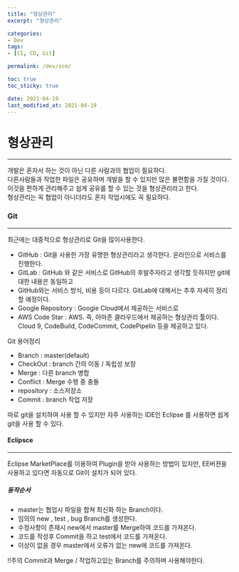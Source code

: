 ```yaml
---
title: "형상관리"
excerpt: "형상관리"

categories:
- Dev
tags:
- [CI, CD, Git]

permalink: /dev/scm/

toc: true
toc_sticky: true

date: 2021-04-19
last_modified_at: 2021-04-19
---
```


# 형상관리
---

개발은 혼자서 하는 것이 아닌 다른 사람과의 협업이 필요하다.  
다른사람들과 작업한 파일은 공유하며 개발을 할 수 있지만 많은 불편함을 가질 것이다.  
이것을 편하게 관리해주고 쉽게 공유를 할 수 있는 것을 형상관리라고 한다.  
형상관리는 꼭 협업이 아니더라도 혼자 작업시에도 꼭 필요하다.

### Git
---
최근에는 대중적으로 형상관리로 Git을 많이사용한다.  

- GitHub : Git을 사용한 가장 유명한 형상관리라고 생각한다. 온라인으로 서비스를 진행한다.
- GitLab : GitHub 와 같은 서비스로 GitHub의 후발주자라고 생각할 듯하지만 git에 대한 내용은 동일하고  
- GitHub와는 서비스 방식, 비용 등이 다르다. GitLab에 대해서는 추후 자세히 정리할 예정이다.
- Google Repository : Google Cloud에서 제공하는 서비스로
- AWS Code Star : AWS. 즉, 아마존 클라우드에서 제공하는 형상관리 툴이다.  
  Cloud 9, CodeBuild, CodeCommit, CodePipelin 등을 제공하고 있다.


Git 용어정리
- Branch : master(default)
- CheckOut : branch 간의 이동 / 독립성 보장
- Merge : 다른 branch 병합
- Conflict : Merge 수행 중 충돌
- repository : 소스저장소
- Commit : branch 작업 저장

따로 git을 설치하여 사용 할 수 있지만 자주 사용하는 IDE인 Eclipse 를 사용하면 쉽게 git을 사용 할 수 있다.  

#### Eclipsce
---
Eclipse MarketPlace를 이용하여 Plugin을 받아 사용하는 방법이 있지만, EE버젼을 사용하고 있다면 자동으로 Git이 설치가 되어 있다.  


##### 동작순서
- master는 협업시 파일을 합쳐 최신화 하는 Branch이다.  
- 임의의 new , test , bug Branch를 생성한다.  
- 수정사항이 존재시 new에서 master를 Merge하여 코드를 가져온다.
- 코드를 작성후 Commit을 하고 test에서 코드를 가져온다.
- 이상이 없을 경우 master에서 오류가 없는 new에 코드를 가져온다.

!!주의
Commit과 Merge / 작업하고있는 Branch를 주의하며 사용해야한다.  





